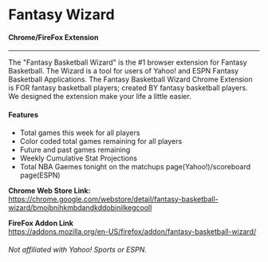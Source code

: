 # Fantasy Wizard


#### Chrome/FireFox Extension
------ 
The "Fantasy Basketball Wizard" is the #1 browser extension for Fantasy Basketball. The Wizard is a tool for users of Yahoo! and ESPN Fantasy Basketball Applications. 
The Fantasy Basketball Wizard Chrome Extension is FOR fantasy basketball players; created BY fantasy basketball players. We designed the extension make your life a little easier.

#### Features
* Total games this week for all players
* Color coded total games remaining for all players
* Future and past games remaining
* Weekly Cumulative Stat Projections
* Total NBA Gaemes tonight on the matchups page(Yahoo!)/scoreboard page(ESPN)



**Chrome Web Store Link:**  
https://chrome.google.com/webstore/detail/fantasy-basketball-wizard/bmojbnihkmbdandkddobjnilkegcooll

**FireFox Addon Link**  
https://addons.mozilla.org/en-US/firefox/addon/fantasy-basketball-wizard/


###### *Not affiliated with Yahoo! Sports or ESPN.*
